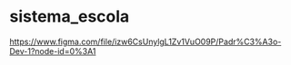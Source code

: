 # sistema_escola


https://www.figma.com/file/izw6CsUnylgL1Zv1VuO09P/Padr%C3%A3o-Dev-1?node-id=0%3A1
 
